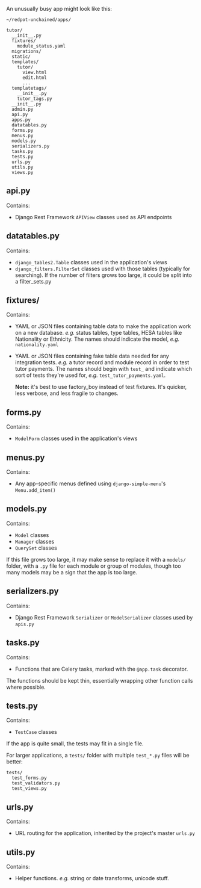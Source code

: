 An unusually busy app might look like this:

```
~/redpot-unchained/apps/

tutor/
  __init__.py
  fixtures/
    module_status.yaml
  migrations/
  static/
  templates/
    tutor/
      view.html
      edit.html
      ...
  templatetags/
    __init__.py
    tutor_tags.py
  __init__.py
  admin.py
  api.py
  apps.py
  datatables.py
  forms.py
  menus.py
  models.py
  serializers.py
  tasks.py
  tests.py
  urls.py
  utils.py
  views.py
```

## api.py
Contains:

* Django Rest Framework `APIView` classes used as API endpoints

## datatables.py
Contains:

 * `django_tables2.Table` classes used in the application's views
 * `django_filters.FilterSet` classes used with those tables (typically for searching). If the number of filters grows
   too large, it could be split into a filter_sets.py

## fixtures/
Contains:

* YAML or JSON files containing table data to make the application work on a
  new database. _e.g._ status tables, type tables, HESA tables like Nationality
  or Ethnicity.  The names should indicate the model, _e.g._ `nationality.yaml`
* YAML or JSON files containing fake table data needed for any integration
  tests. _e.g._ a tutor record and module record in order to test tutor
  payments.  The names should begin with `test_` and indicate which sort of
  tests they're used for, _e.g._ `test_tutor_payments.yaml`.

    **Note:** it's best to use factory_boy instead of test fixtures.  It's quicker, less verbose, and less fragile to changes.

## forms.py
Contains:

 * `ModelForm` classes used in the application's views

## menus.py
Contains:

* Any app-specific menus defined using `django-simple-menu`'s `Menu.add_item()`

## models.py
Contains:

* `Model` classes
* `Manager` classes
* `QuerySet` classes

If this file grows too large, it may make sense to replace it with a `models/` folder, with a `.py` file for each
module or group of modules, though too many models may be a sign that the app is too large.

## serializers.py
Contains:

* Django Rest Framework `Serializer` or `ModelSerializer` classes used by `apis.py`

## tasks.py
Contains:

* Functions that are Celery tasks, marked with the `@app.task` decorator.

The functions should be kept thin, essentially wrapping other function calls where possible.

## tests.py
Contains:

* `TestCase` classes

If the app is quite small, the tests may fit in a single file.

For larger applications, a `tests/` folder with multiple `test_*.py` files will be better:
```
tests/
  test_forms.py
  test_validators.py
  test_views.py
```

## urls.py
Contains:

* URL routing for the application, inherited by the project's master `urls.py`

## utils.py
Contains:

* Helper functions. _e.g._ string or date transforms, unicode stuff.
